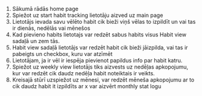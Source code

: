 1. Sākumā rādās home page
2. Spiežot uz start habit tracking lietotāju aizved uz main page
3. Lietotājs ievada savu vēlēto habit cik bieži viņš vēlas to izpildīt un vai tas ir dienās, nedēlās vai mēnešos
4. Kad pievieno habits lietotajs var redzēt sabus habits visus Habit view sadaļā un zem tās.
5. Habit view sadaļā lietotājs var redzēt habit cik bieži jāizpilda, vai tas ir pabeigts un checkbox, kuru var atzīmēt
6. Lietotājam, ja ir vēl ir iespēja pievienot papildus info par habit katru.
7. Spiežot uz weekly view lietotājs tiks aizvests uz nedēļas apkopojumu, kur var redzēt cik daudz nedēļa habit noteiktais ir veikts.
8. Kreisajā stūrī uzspiežot uz mēnesi, var redzēt mēneša apkopojumu ar to cik daudz habit it izpildīts ar x var aizvērt monthly stat logu
